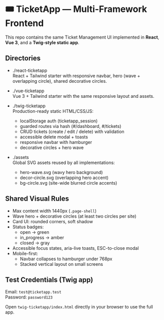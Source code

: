 # 🎟 TicketApp — Multi-Framework Frontend

This repo contains the same Ticket Management UI implemented in **React**, **Vue 3**, and a **Twig-style static app**.

## Directories

- ./react-ticketapp  
  React + Tailwind starter with responsive navbar, hero (wave + overlapping circle), shared decorative circles.

- ./vue-ticketapp  
  Vue 3 + Tailwind starter with the same responsive layout and assets.

- ./twig-ticketapp  
  Production-ready static HTML/CSS/JS:
  - localStorage auth (ticketapp_session)
  - guarded routes via hash (#/dashboard, #/tickets)
  - CRUD tickets (create / edit / delete) with validation
  - accessible delete modal + toasts
  - responsive navbar with hamburger
  - decorative circles + hero wave

- ./assets  
  Global SVG assets reused by all implementations:
  - hero-wave.svg (wavy hero background)
  - decor-circle.svg (overlapping hero accent)
  - bg-circle.svg (site-wide blurred circle accents)

## Shared Visual Rules

- Max content width 1440px (`.page-shell`)
- Wave hero + decorative circles (at least two circles per site)
- Card UI: rounded corners, soft shadow
- Status badges:
  - open → green
  - in_progress → amber
  - closed → gray
- Accessible focus states, aria-live toasts, ESC-to-close modal
- Mobile-first:
  - Navbar collapses to hamburger under 768px
  - Stacked vertical layout on small screens

## Test Credentials (Twig app)
Email: `test@ticketapp.test`  
Password: `password123`

Open `twig-ticketapp/index.html` directly in your browser to use the full app.
